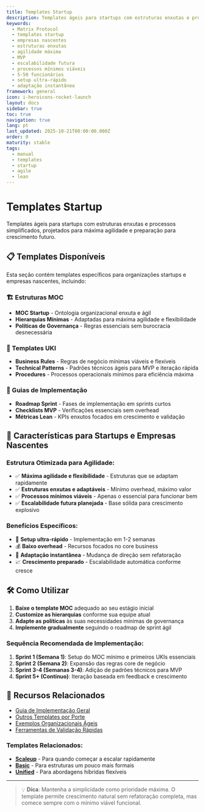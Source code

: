 ```yaml
---
title: Templates Startup
description: Templates ágeis para startups com estruturas enxutas e processos simplificados
keywords:
  - Matrix Protocol
  - templates startup
  - empresas nascentes
  - estruturas enxutas
  - agilidade máxima
  - MVP
  - escalabilidade futura
  - processos mínimos viáveis
  - 5-50 funcionários
  - setup ultra-rápido
  - adaptação instantânea
framework: general
icon: i-heroicons-rocket-launch
layout: docs
sidebar: true
toc: true
navigation: true
lang: pt
last_updated: 2025-10-21T00:00:00.000Z
order: 0
maturity: stable
tags:
  - manual
  - templates
  - startup
  - agile
  - lean
---
```

# Templates Startup

Templates ágeis para startups com estruturas enxutas e processos simplificados, projetados para máxima agilidade e preparação para crescimento futuro.

## 📋 Templates Disponíveis

Esta seção contém templates específicos para organizações startups e empresas nascentes, incluindo:

### 🏗️ Estruturas MOC
- **MOC Startup** - Ontologia organizacional enxuta e ágil
- **Hierarquias Mínimas** - Adaptadas para máxima agilidade e flexibilidade
- **Políticas de Governança** - Regras essenciais sem burocracia desnecessária

### 📝 Templates UKI
- **Business Rules** - Regras de negócio mínimas viáveis e flexíveis
- **Technical Patterns** - Padrões técnicos ágeis para MVP e iteração rápida  
- **Procedures** - Processos operacionais mínimos para eficiência máxima

### 🚀 Guias de Implementação
- **Roadmap Sprint** - Fases de implementação em sprints curtos
- **Checklists MVP** - Verificações essenciais sem overhead
- **Métricas Lean** - KPIs enxutos focados em crescimento e validação

## 🎯 Características para Startups e Empresas Nascentes

### Estrutura Otimizada para Agilidade:
- ✅ **Máxima agilidade e flexibilidade** - Estruturas que se adaptam rapidamente
- ✅ **Estruturas enxutas e adaptáveis** - Mínimo overhead, máximo valor
- ✅ **Processos mínimos viáveis** - Apenas o essencial para funcionar bem
- ✅ **Escalabilidade futura planejada** - Base sólida para crescimento explosivo

### Benefícios Específicos:
- 🚀 **Setup ultra-rápido** - Implementação em 1-2 semanas
- 💰 **Baixo overhead** - Recursos focados no core business
- 🔄 **Adaptação instantânea** - Mudança de direção sem refatoração
- 📈 **Crescimento preparado** - Escalabilidade automática conforme cresce

## 🛠️ Como Utilizar

1. **Baixe o template MOC** adequado ao seu estágio inicial
2. **Customize as hierarquias** conforme sua equipe atual
3. **Adapte as políticas** às suas necessidades mínimas de governança
4. **Implemente gradualmente** seguindo o roadmap de sprint ágil

### Sequência Recomendada de Implementação:
1. **Sprint 1 (Semana 1)**: Setup do MOC mínimo e primeiros UKIs essenciais
2. **Sprint 2 (Semana 2)**: Expansão das regras core de negócio
3. **Sprint 3-4 (Semanas 3-4)**: Adição de padrões técnicos para MVP
4. **Sprint 5+ (Contínuo)**: Iteração baseada em feedback e crescimento

## 📖 Recursos Relacionados

- [Guia de Implementação Geral](../..)
- [Outros Templates por Porte](..)
- [Exemplos Organizacionais Ágeis](../../../examples)
- [Ferramentas de Validação Rápidas](../../tools)

### Templates Relacionados:
- **[Scaleup](../scaleup)** - Para quando começar a escalar rapidamente
- **[Basic](../basic)** - Para estruturas um pouco mais formais
- **[Unified](../unified)** - Para abordagens híbridas flexíveis

---

> 💡 **Dica**: Mantenha a simplicidade como prioridade máxima. O template permite crescimento natural sem refatoração completa, mas comece sempre com o mínimo viável funcional.